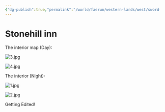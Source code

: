 ```yaml
---
{"dg-publish":true,"permalink":"/world/faerun/western-lands/west/sword-coast/phandalin/stonehill-inn/"}
---
```


# Stonehill inn

The interior map (Day):

![3.jpg](/img/user/Images/Stonehill%20Inn/3.jpg)

![4.jpg](/img/user/Images/Stonehill%20Inn/4.jpg)

The interior (Night):

![1.jpg](/img/user/Images/Stonehill%20Inn/1.jpg)

![2.jpg](/img/user/Images/Stonehill%20Inn/2.jpg)


Getting Edited!